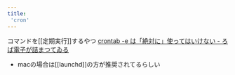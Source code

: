 ```yaml
---
title:
 'cron'
---
```


コマンドを[[定期実行]]するやつ
[crontab -e は「絶対に」使ってはいけない - ろば電子が詰まつてゐる](https://ozuma.hatenablog.jp/entry/20120711/1342014448)

- macの場合は[[launchd]]の方が推奨されてるらしい
